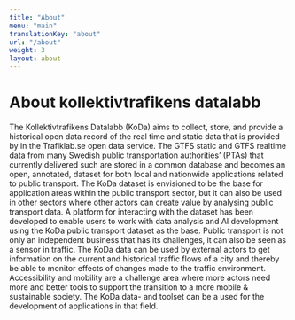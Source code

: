 ```yaml
---
title: "About"
menu: "main"
translationKey: "about"
url: "/about"
weight: 3
layout: about
---
```


# About kollektivtrafikens datalabb
The Kollektivtrafikens Datalabb (KoDa) aims to collect, store, and provide a historical open data record of the real time and static data that is provided by in the Trafiklab.se open data service.  The GTFS static and GTFS realtime data from many Swedish public transportation authorities’ (PTAs) that currently delivered such are stored in a common database and becomes an open, annotated, dataset for both local and nationwide applications related to public transport. The KoDa dataset is envisioned to be the base for application areas within the public transport sector, but it can also be used in other sectors where other actors can create value by analysing public transport data. A platform for interacting with the dataset has been developed to enable users to work with data analysis and AI development using the KoDa public transport dataset as the base.  Public transport is not only an independent business that has its challenges, it can also be seen as a sensor in traffic. The KoDa data can be used by external actors to get information on the current and historical traffic flows of a city and thereby be able to monitor effects of changes made to the traffic environment.  Accessibility and mobility are a challenge area where more actors need more and better tools to support the transition to a more mobile & sustainable society.  The KoDa data- and toolset can be a used for the development of applications in that field.  
